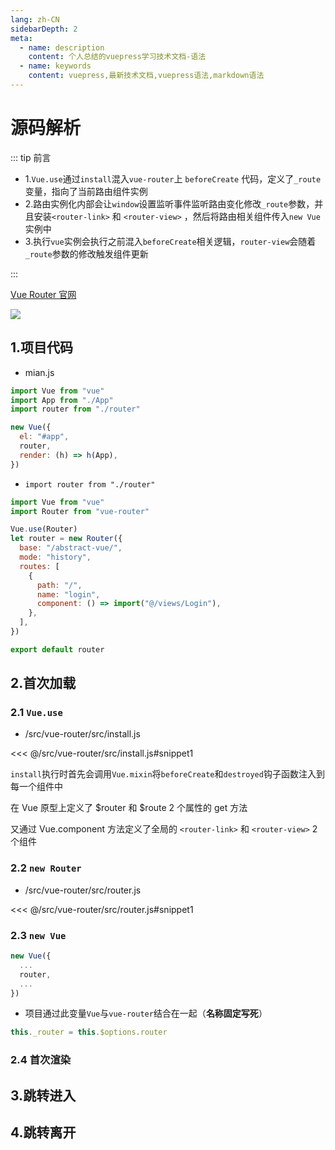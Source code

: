 ```yaml
---
lang: zh-CN
sidebarDepth: 2
meta:
  - name: description
    content: 个人总结的vuepress学习技术文档-语法
  - name: keywords
    content: vuepress,最新技术文档,vuepress语法,markdown语法
---
```


# 源码解析

::: tip 前言

- 1.`Vue.use`通过`install`混入`vue-router`上 `beforeCreate` 代码，定义了`_route`变量，指向了当前路由组件实例
- 2.路由实例化内部会让`window`设置监听事件监听路由变化修改`_route`参数，并且安装`<router-link>` 和 `<router-view>` ，然后将路由相关组件传入`new Vue`实例中
- 3.执行`vue`实例会执行之前混入`beforeCreate`相关逻辑，`router-view`会随着`_route`参数的修改触发组件更新

:::

[Vue Router 官网](https://router.vuejs.org/zh/)

![](./VueRouter.png)

## 1.项目代码

- mian.js

```js
import Vue from "vue"
import App from "./App"
import router from "./router"

new Vue({
  el: "#app",
  router,
  render: (h) => h(App),
})
```

- `import router from "./router"`

```js
import Vue from "vue"
import Router from "vue-router"

Vue.use(Router)
let router = new Router({
  base: "/abstract-vue/",
  mode: "history",
  routes: [
    {
      path: "/",
      name: "login",
      component: () => import("@/views/Login"),
    },
  ],
})

export default router
```

## 2.首次加载

### 2.1 `Vue.use`

- /src/vue-router/src/install.js

<<< @/src/vue-router/src/install.js#snippet1

`install`执行时首先会调用`Vue.mixin`将`beforeCreate`和`destroyed`钩子函数注入到每一个组件中

在 Vue 原型上定义了 $router 和 $route 2 个属性的 get ⽅法

⼜通过 Vue.component ⽅法定义了全局的 `<router-link>` 和 `<router-view>` 2 个组件

### 2.2 `new Router`

- /src/vue-router/src/router.js

<<< @/src/vue-router/src/router.js#snippet1

### 2.3 `new Vue`

```js
new Vue({
  ...
  router,
  ...
})
```

- 项目通过此变量`Vue`与`vue-router`结合在一起（**名称固定写死**）

```js
this._router = this.$options.router
```

### 2.4 首次渲染

## 3.跳转进入

## 4.跳转离开
